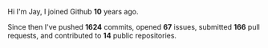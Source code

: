 Hi I'm Jay, I joined Github **10** years ago.

Since then I've pushed **1624** commits, opened **67** issues, submitted **166** pull requests, and contributed to **14** public repositories.
